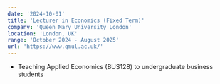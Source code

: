 ```yaml
---
date: '2024-10-01'
title: 'Lecturer in Economics (Fixed Term)'
company: 'Queen Mary University London'
location: 'London, UK'
range: 'October 2024 - August 2025'
url: 'https://www.qmul.ac.uk/'
---
```


- Teaching Applied Economics (BUS128) to undergraduate business students
